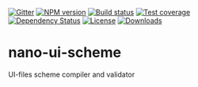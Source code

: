 [![Gitter][gitter-image]][gitter-url]
[![NPM version][npm-image]][npm-url]
[![Build status][travis-image]][travis-url]
[![Test coverage][coveralls-image]][coveralls-url]
[![Dependency Status][david-image]][david-url]
[![License][license-image]][license-url]
[![Downloads][downloads-image]][downloads-url]


# nano-ui-scheme
UI-files scheme compiler and validator



[bithound-image]: https://www.bithound.io/github/Holixus/nano-ui-scheme/badges/score.svg
[bithound-url]: https://www.bithound.io/github/Holixus/nano-ui-scheme

[gitter-image]: https://badges.gitter.im/Holixus/nano-ui-scheme.svg
[gitter-url]: https://gitter.im/Holixus/nano-ui-scheme

[npm-image]: https://badge.fury.io/js/nano-ui-scheme.svg
[npm-url]: https://badge.fury.io/js/nano-ui-scheme

[github-tag]: http://img.shields.io/github/tag/Holixus/nano-ui-scheme.svg
[github-url]: https://github.com/Holixus/nano-ui-scheme/tags

[travis-image]: https://travis-ci.org/Holixus/nano-ui-scheme.svg?branch=master
[travis-url]: https://travis-ci.org/Holixus/nano-ui-scheme

[coveralls-image]: https://coveralls.io/repos/github/Holixus/nano-ui-scheme/badge.svg?branch=master
[coveralls-url]: https://coveralls.io/github/Holixus/nano-ui-scheme?branch=master

[david-image]: https://david-dm.org/Holixus/nano-ui-scheme.svg
[david-url]: https://david-dm.org/Holixus/nano-ui-scheme

[license-image]: https://img.shields.io/badge/license-MIT-blue.svg
[license-url]: LICENSE

[downloads-image]: http://img.shields.io/npm/dt/nano-ui-scheme.svg
[downloads-url]: https://npmjs.org/package/nano-ui-scheme
